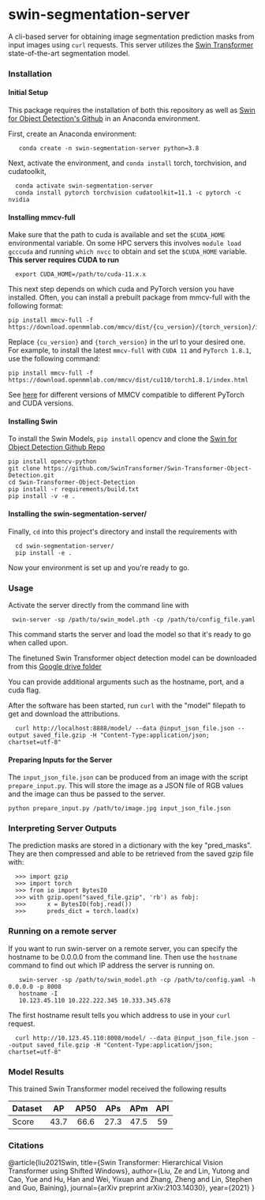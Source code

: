 # swin-segmentation-server
A cli-based server for obtaining image segmentation prediction masks from input images using `curl` requests.  This server utilizes the [Swin Transformer](https://arxiv.org/pdf/2103.14030.pdf) state-of-the-art segmentation model.

### Installation

#### Initial Setup

This package requires the installation of both this repository as well as [Swin for Object Detection's Github](https://github.com/SwinTransformer/Swin-Transformer-Object-Detection) in an Anaconda environment.

First, create an Anaconda environment:

       conda create -n swin-segmentation-server python=3.8

Next, activate the environment, and `conda install` torch, torchvision, and cudatoolkit,

      conda activate swin-segmentation-server
      conda install pytorch torchvision cudatoolkit=11.1 -c pytorch -c nvidia

#### Installing mmcv-full

Make sure that the path to cuda is available and set the `$CUDA_HOME` environmental variable. On some HPC servers this involves `module load gcccuda` and running `which nvcc` to obtain and set the `$CUDA_HOME` variable. **This server requires CUDA to run**

      export CUDA_HOME=/path/to/cuda-11.x.x

This next step depends on which cuda and PyTorch version you have installed.  Often, you can install a prebuilt package from mmcv-full with the following format:

    pip install mmcv-full -f https://download.openmmlab.com/mmcv/dist/{cu_version}/{torch_version}/index.html

Replace `{cu_version}` and `{torch_version}` in the url to your desired one. For example, to install the latest `mmcv-full` with `CUDA 11` and `PyTorch 1.8.1`, use the following command:

    pip install mmcv-full -f https://download.openmmlab.com/mmcv/dist/cu110/torch1.8.1/index.html

See [here](https://github.com/open-mmlab/mmcv#install-with-pip) for different versions of MMCV compatible to different PyTorch and CUDA versions.

#### Installing Swin

To install the Swin Models, `pip install` opencv and clone the [Swin for Object Detection Github Repo](https://github.com/SwinTransformer/Swin-Transformer-Object-Detection)

   	pip install opencv-python
   	git clone https://github.com/SwinTransformer/Swin-Transformer-Object-Detection.git 
   	cd Swin-Transformer-Object-Detection
   	pip install -r requirements/build.txt
   	pip install -v -e .


#### Installing the swin-segmentation-server/

Finally, `cd` into this project's directory and install the requirements with

      cd swin-segmentation-server/
      pip install -e .
 
Now your environment is set up and you're ready to go.


### Usage

Activate the server directly from the command line with

	 swin-server -sp /path/to/swin_model.pth -cp /path/to/config_file.yaml

This command starts the server and load the model so that it's ready to go when called upon.

The finetuned Swin Transformer object detection model can be downloaded from this [Google drive folder](https://drive.google.com/drive/folders/1s4xvls62Z8uPAXW2jUu96Q2w1OinyEy6?usp=sharing)

You can provide additional arguments such as the hostname, port, and a cuda flag.

After the software has been started, run `curl` with the "model" filepath to get and download the attributions.

      curl http://localhost:8888/model/ --data @input_json_file.json --output saved_file.gzip -H "Content-Type:application/json; chartset=utf-8"

#### Preparing Inputs for the Server

The `input_json_file.json` can be produced from an image with the script `prepare_input.py`. This will store the image as a JSON file of RGB values and the image can thus be passed to the server.

    python prepare_input.py /path/to/image.jpg input_json_file.json

### Interpreting Server Outputs

The prediction masks are stored in a dictionary with the key "pred_masks".  They are then compressed and able to be retrieved from the saved gzip file with:

      >>> import gzip
      >>> import torch
      >>> from io import BytesIO
      >>> with gzip.open("saved_file.gzip", 'rb') as fobj:
      >>>      x = BytesIO(fobj.read())
      >>>      preds_dict = torch.load(x)


### Running on a remote server

If you want to run swin-server on a remote server, you can specify the hostname to be 0.0.0.0 from the command line.  Then use the `hostname` command to find out which IP address the server is running on.

       swin-server -sp /path/to/swin_model.pth -cp /path/to/config.yaml -h 0.0.0.0 -p 8008
       hostname -I
       10.123.45.110 10.222.222.345 10.333.345.678

The first hostname result tells you which address to use in your `curl` request.

      curl http://10.123.45.110:8008/model/ --data @input_json_file.json --output saved_file.gzip -H "Content-Type:application/json; chartset=utf-8"


### Model Results

This trained Swin Transformer model received the following results

| Dataset |   AP   |  AP50  |   APs  |   APm  |   APl  |
|---------|:------:|:------:|:------:|:------:|:------:|
|  Score  |  43.7  |  66.6  |  27.3  |  47.5  |   59   |


### Citations


@article{liu2021Swin,
  title={Swin Transformer: Hierarchical Vision Transformer using Shifted Windows},
  author={Liu, Ze and Lin, Yutong and Cao, Yue and Hu, Han and Wei, Yixuan and Zhang, Zheng and Lin, Stephen and Guo, Baining},
  journal={arXiv preprint arXiv:2103.14030},
  year={2021}
}